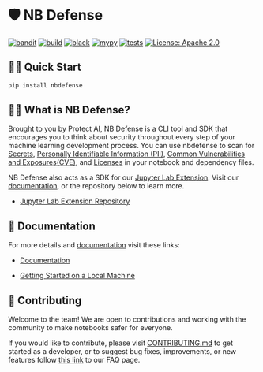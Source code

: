 # 🛡️ NB Defense

[![bandit](https://github.com/protectai/nbdefense/actions/workflows/bandit.yml/badge.svg)](https://github.com/protectai/nbdefense/actions/workflows/bandit.yml)
[![build](https://github.com/protectai/nbdefense/actions/workflows/build.yml/badge.svg)](https://github.com/protectai/nbdefense/actions/workflows/build.yml)
[![black](https://github.com/protectai/nbdefense/actions/workflows/black.yml/badge.svg)](https://github.com/protectai/nbdefense/actions/workflows/black.yml)
[![mypy](https://github.com/protectai/nbdefense/actions/workflows/mypy.yml/badge.svg)](https://github.com/protectai/nbdefense/actions/workflows/mypy.yml)
[![tests](https://github.com/protectai/nbdefense/actions/workflows/test.yml/badge.svg)](https://github.com/protectai/nbdefense/actions/workflows/test.yml)
[![License: Apache 2.0](https://img.shields.io/crates/l/apa)](https://opensource.org/license/apache-2-0/)

## 🏃‍♀️ Quick Start

```bash
pip install nbdefense
```

## 🙋‍♂️ What is NB Defense?

Brought to you by Protect AI, NB Defense is a CLI tool and SDK that encourages you to think about security throughout every step of your machine learning development process. You can use nbdefense to scan for [Secrets](https://nbdefense.ai/supported-scans/detecting-secrets), [Personally Identifiable Information (PII)](https://nbdefense.ai/supported-scans/detecting-PII), [Common Vulnerabilities and Exposures(CVE)](https://nbdefense.ai/supported-scans/detecting-CVEs), and [Licenses](https://nbdefense.ai/supported-scans/detecting-licenses) in your notebook and dependency files.

NB Defense also acts as a SDK for our [Jupyter Lab Extension](https://github.com/protectai/nbdefense-jupyter). Visit our [documentation](https://nbdefense.ai), or the repository below to learn more.

- [Jupyter Lab Extension Repository](https://github.com/protectai/nbdefense-jupyter)

## 📄 Documentation

For more details and [documentation](https://nbdefense.ai) visit these links:

- [Documentation](https://nbdefense.ai)

- [Getting Started on a Local Machine](https://nbdefense.ai/getting-started/cli)

## 💪 Contributing

Welcome to the team! We are open to contributions and working with the community to make notebooks safer for everyone.

If you would like to contribute, please visit [CONTRIBUTING.md](https://github.com/protectai/nbdefense/blob/main/CONTRIBUTING.md) to get started as a developer, or to suggest bug fixes, improvements, or new features follow [this link](https://nbdefense.ai/faq) to our FAQ page.
